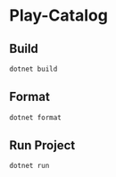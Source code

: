 # Play-Catalog

## Build

```bash
dotnet build
```

## Format

```bash
dotnet format
```

## Run Project

```bash
dotnet run
```
